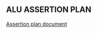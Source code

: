 ## ALU ASSERTION PLAN  
[Assertion plan document](https://docs.google.com/spreadsheets/d/1HFmsvcllS52aQDKsCURZniLumKUgQPmq/edit?usp=drive_link&ouid=111152079333707227745&rtpof=true&sd=true)
